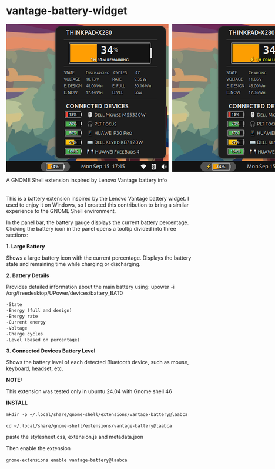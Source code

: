 # vantage-battery-widget

<div style="display: flex; gap: 10px;">
  <img src="Screenshot_3.png" >
  <img src="Screenshot_1.png" >
</div>


A GNOME Shell extension inspired by Lenovo Vantage battery info
######
This is a battery extension inspired by the Lenovo Vantage battery widget.
I used to enjoy it on Windows, so I created this contribution to bring a similar experience to the GNOME Shell environment.

In the panel bar, the battery gauge displays the current battery percentage.
Clicking the battery icon in the panel opens a tooltip divided into three sections:

**1. Large Battery**

Shows a large battery icon with the current percentage.
Displays the battery state and remaining time while charging or discharging.

**2. Battery Details**

Provides detailed information about the main battery using:
upower -i /org/freedesktop/UPower/devices/battery_BAT0

	-State
	-Energy (full and design)
	-Energy rate
	-Current energy
	-Voltage
	-Charge cycles
	-Level (based on percentage)

**3. Connected Devices Battery Level**

Shows the battery level of each detected Bluetooth device, such as mouse, keyboard, headset, etc.

**NOTE:**

This extension was tested only in ubuntu 24.04 with Gnome shell 46

**INSTALL**

`mkdir -p ~/.local/share/gnome-shell/extensions/vantage-battery@laabca`

`cd ~/.local/share/gnome-shell/extensions/vantage-battery@laabca`

paste the stylesheet.css, extension.js and metadata.json

Then enable the extension

`gnome-extensions enable vantage-battery@laabca`

